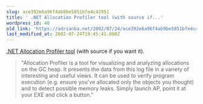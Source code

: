 ```yaml
---
slug: ace392e6a96f4ab9be5851bfe4c42951
title: ' .NET Allocation Profiler tool (with source if...'
wordpress_id: 48
old_link: 'https://adrianba.net/2002/07/24/ace392e6a96f4ab9be5851bfe4c42951/'
last_modified_at: 2002-07-24T19:45:41.000Z
---
```


[
.NET Allocation Profiler tool](http://www.gotdotnet.com/userarea/keywordsrch.aspx?keyword=allocation) (with source if you want
it).

<blockquote>"Allocation Profiler is a tool for visualizing and
analyzing allocations on the GC heap. It presents the data from
this log file in a variety of interesting and useful views. It can
be used to verify program execution (e.g. ensure you've allocated
only the objects you thought) and to detect possible memory leaks.
Simply launch AP, point it at your EXE and click a
button."</blockquote>
